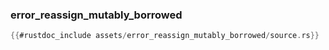 ### error_reassign_mutably_borrowed

```rust
{{#rustdoc_include assets/error_reassign_mutably_borrowed/source.rs}}
```
<div class="flex-container vis_block" style="position:relative; margin-left:-75px; margin-right:-75px; display: none;">
  <object type="image/svg+xml" class="error_reassign_mutably_borrowed code_panel" data="assets/error_reassign_mutably_borrowed/vis_code.svg"></object>
  <object type="image/svg+xml" class="error_reassign_mutably_borrowed tl_panel" data="assets/error_reassign_mutably_borrowed/vis_timeline.svg" style="width: auto;" onmouseenter="helpers('error_reassign_mutably_borrowed')"></object>
</div>